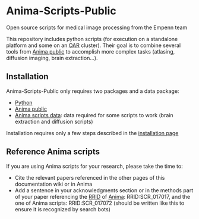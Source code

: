 # Anima-Scripts-Public
Open source scripts for medical image processing from the Empenn team

This repository includes python scripts (for execution on a standalone platform and some on an [OAR](https://oar.imag.fr) cluster). Their goal is to combine several tools from [Anima public](https://github.com/Inria-Visages/Anima-Public/) to accomplish more complex tasks (atlasing, diffusion imaging, brain extraction...).

## Installation

Anima-Scripts-Public only requires two packages and a data package:
- [Python](https://www.python.org)
- [Anima public](https://github.com/Inria-Visages/Anima-Public/)
- [Anima scripts data](https://github.com/Inria-Visages/Anima-Scripts-Data-Public): data required for some scripts to work (brain extraction and diffusion scripts)

Installation requires only a few steps described in the [installation page](https://github.com/Inria-Visages/Anima-Scripts-Public/wiki/Installation)

## Reference Anima scripts

If you are using Anima scripts for your research, please take the time to:

- Cite the relevant papers referenced in the other pages of this documentation wiki or in Anima
- Add a sentence in your acknowledgments section or in the methods part of your paper referencing the [RRID](https://rrid.org) of [Anima](https://github.com/Inria-Visages/Anima-Public): RRID:SCR_017017, and the one of Anima scripts: RRID:SCR_017072 (should be written like this to ensure it is recognized by search bots)
